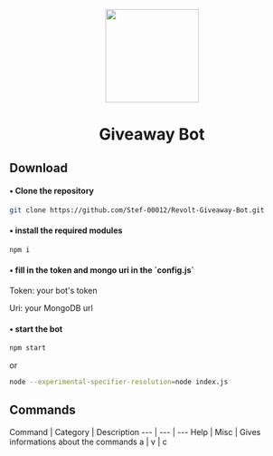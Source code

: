 <p align="center"><img src="https://autumn.revolt.chat/avatars/BQ3Azb6_b3C8Oa3zp9reCt-M8SArFSQ4nO46YO6N7S/AddText_03-08-10.48.12.png" width="165px" height="165px"></p>
<h1 align="center">Giveaway Bot</h1>

<h2>Download</h2>
<h4>• Clone the repository</h4>

```bash
git clone https://github.com/Stef-00012/Revolt-Giveaway-Bot.git
```

<h4>• install the required modules</h4>

```bash
npm i
```

<h4>• fill in the token and mongo uri in the `config.js`</h4>

Token: your bot's token

Uri: your MongoDB url

<h4>• start the bot</h4>

```bash
npm start
```
or
```bash
node --experimental-specifier-resolution=node index.js
```

<h2>Commands</h2>
Command | Category | Description
--- | --- | ---
Help | Misc | Gives informations about the commands
a | v | c
